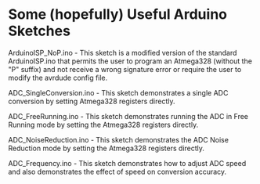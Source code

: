 # Some (hopefully) Useful Arduino Sketches

ArduinoISP_NoP.ino - This sketch is a modified version of the standard ArduinoISP.ino that permits the user to program an Atmega328 (without the "P" suffix) and not receive a wrong signature error or require the user to modify the avrdude config file.

ADC_SingleConversion.ino - This sketch demonstrates a single ADC conversion by setting Atmega328 registers directly.

ADC_FreeRunning.ino - This sketch demonstrates running the ADC in Free Running mode by setting the Atmega328 registers directly.

ADC_NoiseReduction.ino - This sketch demonstrates the ADC Noise Reduction mode by setting the Atmega328 registers directly.

ADC_Frequency.ino - This sketch demonstrates how to adjust ADC speed and also demonstrates the effect of speed on conversion accuracy.
